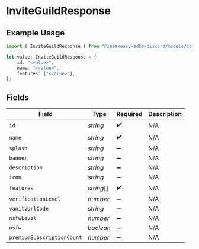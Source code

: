 # InviteGuildResponse

## Example Usage

```typescript
import { InviteGuildResponse } from "@speakeasy-sdks/discord/models/components";

let value: InviteGuildResponse = {
    id: "<value>",
    name: "<value>",
    features: ["<value>"],
};
```

## Fields

| Field                      | Type                       | Required                   | Description                |
| -------------------------- | -------------------------- | -------------------------- | -------------------------- |
| `id`                       | *string*                   | :heavy_check_mark:         | N/A                        |
| `name`                     | *string*                   | :heavy_check_mark:         | N/A                        |
| `splash`                   | *string*                   | :heavy_minus_sign:         | N/A                        |
| `banner`                   | *string*                   | :heavy_minus_sign:         | N/A                        |
| `description`              | *string*                   | :heavy_minus_sign:         | N/A                        |
| `icon`                     | *string*                   | :heavy_minus_sign:         | N/A                        |
| `features`                 | *string*[]                 | :heavy_check_mark:         | N/A                        |
| `verificationLevel`        | *number*                   | :heavy_minus_sign:         | N/A                        |
| `vanityUrlCode`            | *string*                   | :heavy_minus_sign:         | N/A                        |
| `nsfwLevel`                | *number*                   | :heavy_minus_sign:         | N/A                        |
| `nsfw`                     | *boolean*                  | :heavy_minus_sign:         | N/A                        |
| `premiumSubscriptionCount` | *number*                   | :heavy_minus_sign:         | N/A                        |